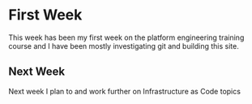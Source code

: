 
# First Week

This week has been my first week on the platform engineering training course and I have been mostly investigating git and building this site.  

## Next Week  

Next week I plan to and work further on Infrastructure as Code topics